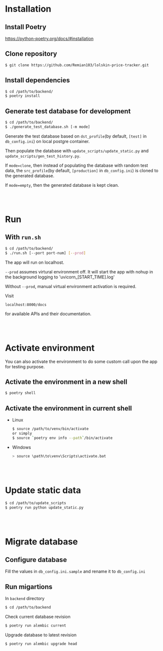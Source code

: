 # Installation
## Install Poetry
https://python-poetry.org/docs/#installation

## Clone repository
```bash
$ git clone https://github.com/Remian103/lolskin-price-tracker.git
```

## Install dependencies
```bash
$ cd /path/to/backend/
$ poetry install
```

## Generate test database for development
```bash
$ cd /path/to/backend/
$ ./generate_test_database.sh [-m mode]
```
Generate the test database based on `dst_profile`(by default, `[test]` in `db_config.ini`) on local postgre container.

Then populate the database with `update_scripts/update_static.py` and `update_scripts/gen_test_history.py`.

If `mode=clone`, then instead of populating the database with random test data, the `src_profile`(by default, `[production]` in `db_config.ini`) is cloned to the generated database.

If `mode=empty`, then the generated database is kept clean.

<br/>
<br/>


# Run
## With `run.sh`
```bash
$ cd /path/to/backend/
$ ./run.sh [--port port-num] [--prod]
```
The app will run on localhost.

`--prod` assumes virtural environment off. It will start the app with nohup in the background logging to 'uvicorn_[START_TIME].log'

Without `--prod`, manual virtual environment activation is required.

Visit
```
localhost:8000/docs
```
for available APIs and their documentation.

<br/>
<br/>


# Activate environment
You can also activate the environment to do some custom call upon the app for testing purpose.

## Activate the environment in a new shell
```bash
$ poetry shell
```

## Activate the environment in current shell
- Linux
    ```bash
    $ source /path/to/venv/bin/activate
    or simply
    $ source `poetry env info --path`/bin/activate
    ```
 - Windows
    ```bash
    > source \path\to\venv\Scripts\activate.bat
    ```
<br/>
<br/>


# Update static data
```bash
$ cd /path/to/update_scripts
$ poetry run python update_static.py
```
<br/>
<br/>


# Migrate database
## Configure database
Fill the values in `db_config.ini.sample` and rename it to `db_config.ini`

## Run migartions
In `backend` directory
```bash
$ cd /path/to/backend
```
Check current database revision
```bash
$ poetry run alembic current
```
Upgrade database to latest revision
```bash
$ poetry run alembic upgrade head
```
<br/>
<br/>
